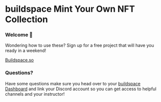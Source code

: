 # buildspace Mint Your Own NFT Collection

 ### Welcome 👋
Wondering how to use these? Sign up for a free project that will have you ready in a weekend!

[Buildspace.so](https://buildspace.so/)

### Questions?
Have some questions make sure you head over to your [buildspace Dashboard](https://app.buildspace.so/projects/CO77556be5-25e9-49dd-a799-91a2fc29520e) and link your Discord account so you can get access to helpful channels and your instructor!

